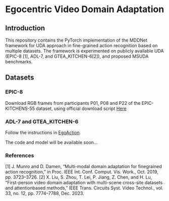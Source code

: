 # Egocentric Video Domain Adaptation

## Introduction
This repository contains the PyTorch implementation of the MDDNet framework for UDA approach in fine-grained action recognition based on multiple datasets. The framework is experimented on publicly available UDA (EPIC-8 [1], ADL-7, and GTEA_KITCHEN-6[2]), and proposed MSUDA benchmarks.

## Datasets
### EPIC-8
Download RGB frames from participants P01, P08 and P22 of the EPIC-KITCHENS-55 dataset, using official download script [Here](https://github.com/epic-kitchens/epic-kitchens-download-scripts)

### ADL-7 and GTEA_KITCHEN-6
Follow the instructions in [EgoAction](https://github.com/XianyuanLiu/EgoAction).

The code and model will be available soon...

### References
[1] J. Munro and D. Damen, “Multi-modal domain adaptation for finegrained action recognition,” in Proc. IEEE Int. Conf. Comput. Vis. Work., Oct. 2019, pp. 3723–3726.
[2] X. Liu, S. Zhou, T. Lei, P. Jiang, Z. Chen, and H. Lu, “First-person video domain adaptation with multi-scene cross-site datasets and attentionbased methods,” IEEE Trans. Circuits Syst. Video Technol., vol. 33, no. 12, pp. 7774–7788, Dec. 2023.
